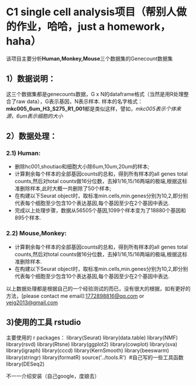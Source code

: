 # C1 single cell analysis项目（帮别人做的作业，哈哈，just a homework，haha）
该项目主要分析**Human,Monkey,Mouse**三个数据集的Genecount数据集

## 1）数据说明：
这三个数据集都是genecounts数据，G x N的dataframe格式（当然是用R处理整合了raw data），G表示基因，N表示样本.
样本的名字格式：**mkc005_6um_H3_S275_R1_001**都是类似这样，譬如，*mkc005表示个体来源，6um表示细胞的大小*

## 2）数据处理：
### 2.1) Human:
* 删除hc001,shoutiao和细胞大小除6um,10um,20um的样本;
* 计算剩余每个样本的全部基因counts的总和，得到所有样本的all genes total counts,然后对total counts做16分位数，去掉1/16,15/16两端的极端,根据这标准删除样本,此时大概一共删除了50个样本;
* 在构建以下Seurat object时，取标准min.cells,min.genes分别为10,2,即分别代表每个细胞至少包含10个表达基因,每个基因至少在2个基因中表达.
* 完成以上处理步骤，数据从56505个基因,1099个样本变为了18880个基因和895个样本.

### 2.2) Mouse,Monkey:
* 计算剩余每个样本的全部基因counts的总和，得到所有样本的all genes total counts,然后对total counts做16分位数，去掉1/16,15/16两端的极端,根据这标准删除样本.
* 在构建以下Seurat object时，取标准min.cells,min.genes分别为10,2,即分别代表每个细胞至少包含10个表达基因,每个基因至少在2个基因中表达.

以上数据处理都是根据自己的一个经验测试的而已，没有很大的根据，如有更好的方法，[please contact me email]:1772898816@qq.com or yejg2013@gmail.com


## 3)使用的工具 **rstudio**
主要使用的 r packages：
library(Seurat) 
library(data.table) 
library(NMF)
library(rsvd)
library(Rtsne)
library(ggplot2)
library(cowplot)
library(sva)
library(igraph)
library(cccd)
library(KernSmooth)
library(beeswarm)
library(stringr)
library(formatR)
source('../tools.R')  #自己写的一些工具函数
library(DESeq2)

不一一介绍安装（自己google，度娘去）
